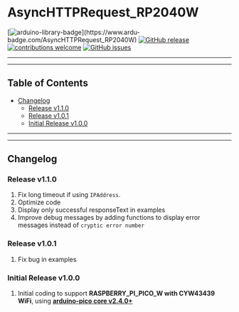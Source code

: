 # AsyncHTTPRequest_RP2040W

[![arduino-library-badge](https://www.ardu-badge.com/badge/AsyncHTTPRequest_RP2040W.svg?)](https://www.ardu-badge.com/AsyncHTTPRequest_RP2040W)
[![GitHub release](https://img.shields.io/github/release/khoih-prog/AsyncHTTPRequest_RP2040W.svg)](https://github.com/khoih-prog/AsyncHTTPRequest_RP2040W/releases)
[![contributions welcome](https://img.shields.io/badge/contributions-welcome-brightgreen.svg?style=flat)](#Contributing)
[![GitHub issues](https://img.shields.io/github/issues/khoih-prog/AsyncHTTPRequest_RP2040W.svg)](http://github.com/khoih-prog/AsyncHTTPRequest_RP2040W/issues)

---
---

## Table of Contents

* [Changelog](#changelog)
  * [Release v1.1.0](#Release-v110)
  * [Release v1.0.1](#Release-v101)
  * [Initial Release v1.0.0](#Initial-Release-v100)

---
---

## Changelog

### Release v1.1.0

1. Fix long timeout if using `IPAddress`.
2. Optimize code
3. Display only successful responseText in examples
4. Improve debug messages by adding functions to display error messages instead of `cryptic error number`


### Release v1.0.1

1. Fix bug in examples

### Initial Release v1.0.0

1. Initial coding to support **RASPBERRY_PI_PICO_W with CYW43439 WiFi**, using [**arduino-pico core v2.4.0+**](https://github.com/earlephilhower/arduino-pico)
